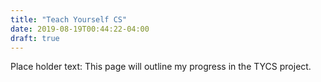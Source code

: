 ```yaml
---
title: "Teach Yourself CS"
date: 2019-08-19T00:44:22-04:00
draft: true
---
```


Place holder text: This page will outline my progress in the TYCS project.

